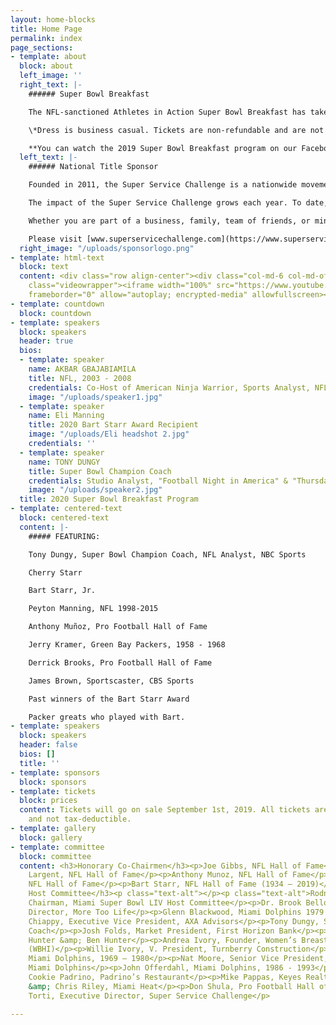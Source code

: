```yaml
---
layout: home-blocks
title: Home Page
permalink: index
page_sections:
- template: about
  block: about
  left_image: ''
  right_text: |-
    ###### Super Bowl Breakfast

    The NFL-sanctioned Athletes in Action Super Bowl Breakfast has taken place in the Super Bowl host city every year since 1988, drawing sellout crowds to hear from some of sport’s biggest names. The Bart Starr Award, presented at the breakfast, honors Starr’s lifelong commitment to serving as a positive role model to his family, teammates and community. The winner of the Bart Starr Award is determined by NFL-player balloting at the end of the regular season, making it one of only two individual honors selected by the players themselves.

    \*Dress is business casual. Tickets are non-refundable and are not tax-deductible.

    **You can watch the 2019 Super Bowl Breakfast program on our Facebook page** [https://www.facebook.com/SBowlBreakfast/](https://www.facebook.com/SBowlBreakfast/ "https://www.facebook.com/SBowlBreakfast/").
  left_text: |-
    ###### National Title Sponsor

    Founded in 2011, the Super Service Challenge is a nationwide movement to transform organizations through service. Driven by the idea people and teams grow stronger when they join together to serve, the Challenge encourages volunteerism, sharing stories of service and awarding funds to nonprofits.

    The impact of the Super Service Challenge grows each year. To date, more than 100,000 people have served nearly 3,000 charities nationwide through the Challenge, and winning nonprofits have received more $30 million in awards. Online, the Challenge has shared more than 20,000 stories of service, counted more than 2.5 million votes, and made over 300 million media impressions.

    Whether you are part of a business, family, team of friends, or ministry, the Super Service Challenge provides a way to facilitate teamwork and engagement that benefits individuals, teams and communities

    Please visit [www.superservicechallenge.com](https://www.superservicechallenge.com/) for more information.
  right_image: "/uploads/sponsorlogo.png"
- template: html-text
  block: text
  content: <div class="row align-center"><div class="col-md-6 col-md-offset-3"><div
    class="videowrapper"><iframe width="100%" src="https://www.youtube.com/embed/Em61LO9teOI"
    frameborder="0" allow="autoplay; encrypted-media" allowfullscreen></iframe></div></div></div>
- template: countdown
  block: countdown
- template: speakers
  block: speakers
  header: true
  bios:
  - template: speaker
    name: AKBAR GBAJABIAMILA
    title: NFL, 2003 - 2008
    credentials: Co-Host of American Ninja Warrior, Sports Analyst, NFL Network
    image: "/uploads/speaker1.jpg"
  - template: speaker
    name: Eli Manning
    title: 2020 Bart Starr Award Recipient
    image: "/uploads/Eli headshot 2.jpg"
    credentials: ''
  - template: speaker
    name: TONY DUNGY
    title: Super Bowl Champion Coach
    credentials: Studio Analyst, "Football Night in America" & "Thursday Night Football"
    image: "/uploads/speaker2.jpg"
  title: 2020 Super Bowl Breakfast Program
- template: centered-text
  block: centered-text
  content: |-
    ##### FEATURING:

    Tony Dungy, Super Bowl Champion Coach, NFL Analyst, NBC Sports

    Cherry Starr

    Bart Starr, Jr.

    Peyton Manning, NFL 1998-2015

    Anthony Muñoz, Pro Football Hall of Fame

    Jerry Kramer, Green Bay Packers, 1958 - 1968

    Derrick Brooks, Pro Football Hall of Fame

    James Brown, Sportscaster, CBS Sports

    Past winners of the Bart Starr Award

    Packer greats who played with Bart.
- template: speakers
  block: speakers
  header: false
  bios: []
  title: ''
- template: sponsors
  block: sponsors
- template: tickets
  block: prices
  content: Tickets will go on sale September 1st, 2019. All tickets are non-refundable
    and not tax-deductible.
- template: gallery
  block: gallery
- template: committee
  block: committee
  content: <h3>Honorary Co-Chairmen</h3><p>Joe Gibbs, NFL Hall of Fame</p><p>Steve
    Largent, NFL Hall of Fame</p><p>Anthony Munoz, NFL Hall of Fame</p><p>Mike Singletary,
    NFL Hall of Fame</p><p>Bart Starr, NFL Hall of Fame (1934 – 2019)</p><p></p><h3>2020
    Host Committee</h3><p class="text-alt"></p><p class="text-alt">Rodney Barreto,
    Chairman, Miami Super Bowl LIV Host Committee</p><p>Dr. Brook Bello, CEO/Executive
    Director, More Too Life</p><p>Glenn Blackwood, Miami Dolphins 1979 – 1987</p><p>Luis
    Chiappy, Executive Vice President, AXA Advisors</p><p>Tony Dungy, Super Bowl Champion
    Coach</p><p>Josh Folds, Market President, First Horizon Bank</p><p>Ruth Riley
    Hunter &amp; Ben Hunter</p><p>Andrea Ivory, Founder, Women’s Breast Health Initiative
    (WBHI)</p><p>Willie Ivory, V. President, Turnberry Construction</p><p>Larry Little,
    Miami Dolphins, 1969 – 1980</p><p>Nat Moore, Senior Vice President, Special Projects,
    Miami Dolphins</p><p>John Offerdahl, Miami Dolphins, 1986 - 1993</p><p>Mario &amp;
    Cookie Padrino, Padrino’s Restaurant</p><p>Mike Pappas, Keyes Realty</p><p>Pat
    &amp; Chris Riley, Miami Heat</p><p>Don Shula, Pro Football Hall of Fame</p><p>Chris
    Torti, Executive Director, Super Service Challenge</p>

---
```

